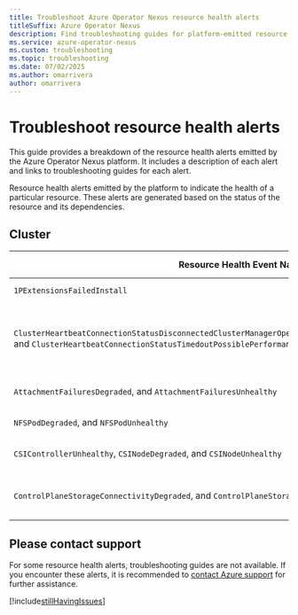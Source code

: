 ```yaml
---
title: Troubleshoot Azure Operator Nexus resource health alerts
titleSuffix: Azure Operator Nexus
description: Find troubleshooting guides for platform-emitted resource health alerts.
ms.service: azure-operator-nexus
ms.custom: troubleshooting
ms.topic: troubleshooting
ms.date: 07/02/2025
ms.author: omarrivera
author: omarrivera
---
```


# Troubleshoot resource health alerts

This guide provides a breakdown of the resource health alerts emitted by the Azure Operator Nexus platform.
It includes a description of each alert and links to troubleshooting guides for each alert.

Resource health alerts emitted by the platform to indicate the health of a particular resource.
These alerts are generated based on the status of the resource and its dependencies.

## Cluster

| Resource Health Event Name                                                                                                                                                      | Troubleshooting Guide                                                 |
| ------------------------------------------------------------------------------------------------------------------------------------------------------------------------------- | --------------------------------------------------------------------- |
| `1PExtensionsFailedInstall`                                                                                                                                                     | [Requires to contact support](#please-contact-support)                |
| `ClusterHeartbeatConnectionStatusDisconnectedClusterManagerOperationsAreAffectedPossibleNetworkIssues`, and `ClusterHeartbeatConnectionStatusTimedoutPossiblePerformanceIssues` | [Troubleshoot Cluster heartbeat connection status shows disconnected] |
| `AttachmentFailuresDegraded`, and `AttachmentFailuresUnhealthy`                                                                                                                 | [Troubleshoot failed volume attachments]                              |
| `NFSPodDegraded`, and `NFSPodUnhealthy`                                                                                                                                         | [Troubleshoot NFS unhealthy]                                          |
| `CSIControllerUnhealthy`, `CSINodeDegraded`, and `CSINodeUnhealthy`                                                                                                             | [Troubleshoot unhealthy CSI (storage)]                                |
| `ControlPlaneStorageConnectivityDegraded`, and `ControlPlaneStorageConnectivityUnhealthyVIP`                                                                                    | [Troubleshoot storage control plane disconnected]                     |

[Troubleshoot Cluster heartbeat connection status shows disconnected]: ./troubleshoot-cluster-heartbeat-connection-status-disconnected.md
[Troubleshoot failed volume attachments]: ./troubleshoot-failed-volume-attachments.md
[Troubleshoot NFS unhealthy]: ./troubleshoot-network-file-system-unhealthy.md
[Troubleshoot unhealthy CSI (storage)]: ./troubleshoot-unhealthy-container-storage-interface.md
[Troubleshoot storage control plane disconnected]: ./troubleshoot-storage-control-plane-disconnected.md

## Please contact support

For some resource health alerts, troubleshooting guides are not available.
If you encounter these alerts, it is recommended to [contact Azure support] for further assistance.

[contact Azure support]: https://portal.azure.com/?#blade/Microsoft_Azure_Support/HelpAndSupportBlade

[!include[stillHavingIssues](./includes/contact-support.md)]
